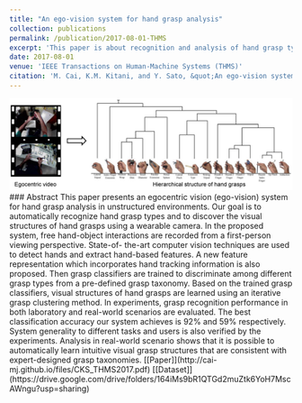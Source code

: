 ```yaml
---
title: "An ego-vision system for hand grasp analysis"
collection: publications
permalink: /publication/2017-08-01-THMS
excerpt: 'This paper is about recognition and analysis of hand grasp types from first-person view video'
date: 2017-08-01
venue: 'IEEE Transactions on Human-Machine Systems (THMS)'
citation: 'M. Cai, K.M. Kitani, and Y. Sato, &quot;An ego-vision system for hand grasp analysis,&quot; <i>IEEE Transactions on Human-Machine Systems (THMS)</i>, vol. 47, no. 4, pp. 524–535, 2017.'
---
```


<img class="img-responsive" src="/images/THMS2017_concept.png">
### Abstract
This paper presents an egocentric vision (ego-vision) system for hand grasp analysis in unstructured environments. Our goal is to automatically recognize hand grasp types and to discover the visual structures of hand grasps using a wearable camera. In the proposed system, free hand-object interactions are recorded from a first-person viewing perspective. State-of- the-art computer vision techniques are used to detect hands and extract hand-based features. A new feature representation which incorporates hand tracking information is also proposed. Then grasp classifiers are trained to discriminate among different grasp types from a pre-defined grasp taxonomy. Based on the trained grasp classifiers, visual structures of hand grasps are learned using an iterative grasp clustering method. In experiments, grasp recognition performance in both laboratory and real-world scenarios are evaluated. The best classification accuracy our system achieves is 92% and 59% respectively. System generality to different tasks and users is also verified by the experiments. Analysis in real-world scenario shows that it is possible to automatically learn intuitive visual grasp structures that are consistent with expert-designed grasp taxonomies.
[[Paper]](http://cai-mj.github.io/files/CKS_THMS2017.pdf)
[[Dataset]](https://drive.google.com/drive/folders/164iMs9bR1QTGd2muZtk6YoH7MscAWngu?usp=sharing)

